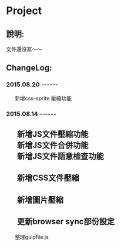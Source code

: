 # Project

## 說明:

文件還沒寫～～

## ChangeLog:
### 2015.08.20 ------<br />
   &nbsp;&nbsp;&nbsp;&nbsp;&nbsp;&nbsp;新增css-sprite 壓縮功能<br />
   
### 2015.08.14 ------<br />
   &nbsp;&nbsp;&nbsp;&nbsp;&nbsp;&nbsp;新增JS文件壓縮功能<br />
   &nbsp;&nbsp;&nbsp;&nbsp;&nbsp;&nbsp;新增JS文件合併功能<br />
   &nbsp;&nbsp;&nbsp;&nbsp;&nbsp;&nbsp;新增JS文件語意檢查功能<br />
   ---------------------------
   &nbsp;&nbsp;&nbsp;&nbsp;&nbsp;&nbsp;新增CSS文件壓縮
   ---------------------------
   &nbsp;&nbsp;&nbsp;&nbsp;&nbsp;&nbsp;新增圖片壓縮
   ---------------------------
   &nbsp;&nbsp;&nbsp;&nbsp;&nbsp;&nbsp;更新browser sync部份設定
  ---------------------------
   &nbsp;&nbsp;&nbsp;&nbsp;&nbsp;&nbsp;整理gulpfile.js
